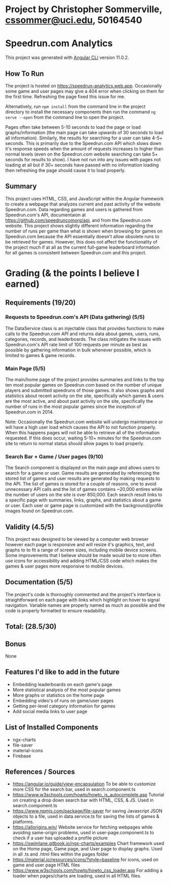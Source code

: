 # Project by Christopher Sommerville, cssommer@uci.edu, 50164540

# Speedrun.com Analytics

This project was generated with [Angular CLI](https://github.com/angular/angular-cli) version 11.0.2.

## How To Run
The project is hosted on https://speedrun-analytics.web.app. Occasionally some game and user pages may give a 404 error when clicking on them for the first time. Refreshing the page fixed this issue for me.

Alternatively, run `npm install` from the command line in the project directory to install the necessary components then run the command `ng serve --open` from the command line to open the project.

Pages often take between 5-10 seconds to load the page or load graphs/information (the main page can take upwards of 30 seconds to load all information). Similarly, the results for searching for a user can take 4-5+ seconds. This is primarily due to the Speedrun.com API which slows down it's response speeds when the amount of requests increases to higher than normal levels (even on the Speedrun.com website searching can take 5+ seconds for results to show). I have not run into any issues with pages not loading at all but if 30+ seconds have passed with no information loading then refreshing the page should cause it to load properly.

## Summary
This project uses HTML, CSS, and JavaScript within the Angular framework to create a webpage that analyzes current and past activity of the website Speedrun.com. Data regarding games and users is gathered from Speedrun.com's API, documentaion at https://github.com/speedruncomorg/api, and from the Speedrun.com website. This project shows slightly different information regarding the number of runs per game than what is shown when browsing for games on Speedrun.com because the API essentially doesn't allow obsolete runs to be retrieved for games. However, this does not affect the functionality of the project much if at all as the current full-game leaderboard information for all games is consistent between Speedrun.com and this project.

# Grading (& the points I believe I earned)

## Requirements (19/20)

### Requests to Speedrun.com's API (Data gathering) (5/5)
The DataService class is an injectable class that provides functions to make calls to the Speedrun.com API and returns data about games, users, runs, categories, records, and leaderboards. The class mitigates the issues with Speedrun.com's API rate limit of 100 requests per minute as best as possible by gathering information in bulk whenever possible, which is limited to games & game records.

### Main Page (5/5)
The main/home page of the project provides summaries and links to the top ten most popular games on Speedrun.com based on the number of unique players and submitted speedruns of those games. It also shows graphs and statistics about recent activity on the site, specifically which games & users are the most active, and about past activity on the site, specifically the number of runs in the most popular games since the inception of Speedrun.com in 2014.

Note: Occasionally the Speedrun.com website will undergo maintenance or will have a high user load which causes the API to not function properly. When this happens pages will not be able to retrieve all of the information requested. If this does occur, waiting 5-10+ minutes for the Speedrun.com site to return to normal status should allow pages to load properly.

### Search Bar + Game / User pages (9/10)
The Search component is displayed on the main page and allows users to search for a game or user. Game results are generated by referencing the stored list of games and user results are generated by making requests to the API. The list of games is stored for a couple of reasons, one to avoid unnecessary API calls and the list of games contains ~20,000 entires while the number of users on the site is over 850,000. Each search result links to a specific page with summaries, links, graphs, and statistics about a game or user. Each user or game page is customized with the background/profile images found on Speedrun.com.

## Validity (4.5/5)
This project was designed to be viewed by a computer web browser however each page is responsive and will resize it's graphics, text, and graphs to to fit a range of screen sizes, including mobile device screens. Some improvements that I believe should be made would be to more often use icons for accessibility and adding HTML/CSS code which makes the games & user pages more responsive to mobile devices. 

## Documentation (5/5)
The project's code is thoroughly commented and the project's interface is straightforward on each page with links which highlight on hover to signal navigation. Variable names are properly named as much as possible and the code is properly formatted to ensure readability. 

## Total: (28.5/30)

## Bonus

None

## Features I'd like to add in the future
- Embedding leaderboards on each game's page
- More statistical analysis of the most popular games
- More graphs or statistics on the home page
- Embedding video's of runs on game/user pages
- Getting per-level category information for games
- Add social media links to user page

## List of Installed Components
- ngx-charts
- file-saver
- material-icons
- Firebase

## References / Sources
- https://angular.io/guide/view-encapsulation To be able to customize more CSS for the search bar, used in search.component.ts
- https://www.w3schools.com/howto/howto_js_autocomplete.asp Tutorial on creating a drop down search bar with HTML, CSS, & JS. Used in search.component.ts
- https://www.npmjs.com/package/file-saver for saving Javascript JSON objects to a file, used in data.service.ts for saving the lists of games & platforms.
- https://allorigins.win/ Website service for fetching webpages while avoiding same-origin problems, used in user-page.component.ts to check if a user has uploaded a profile picture
- https://swimlane.gitbook.io/ngx-charts/examples Chart framework used on the Home page, Game page, and User page to display graphs. Used in all .ts and .html files within the pages folder
- https://material.io/resources/icons/?style=baseline for icons, used on game and user page HTML files
- https://www.w3schools.com/howto/howto_css_loader.asp For adding a loader when pages/charts are loading, used in all HTML files.